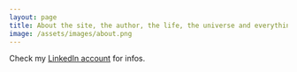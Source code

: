```yaml
---
layout: page
title: About the site, the author, the life, the universe and everything more.
image: /assets/images/about.png
---
```


<div class="message">
  Check my <a href="https://www.linkedin.com/profile/view?id=143727535" >LinkedIn account</a> for infos.
</div>
